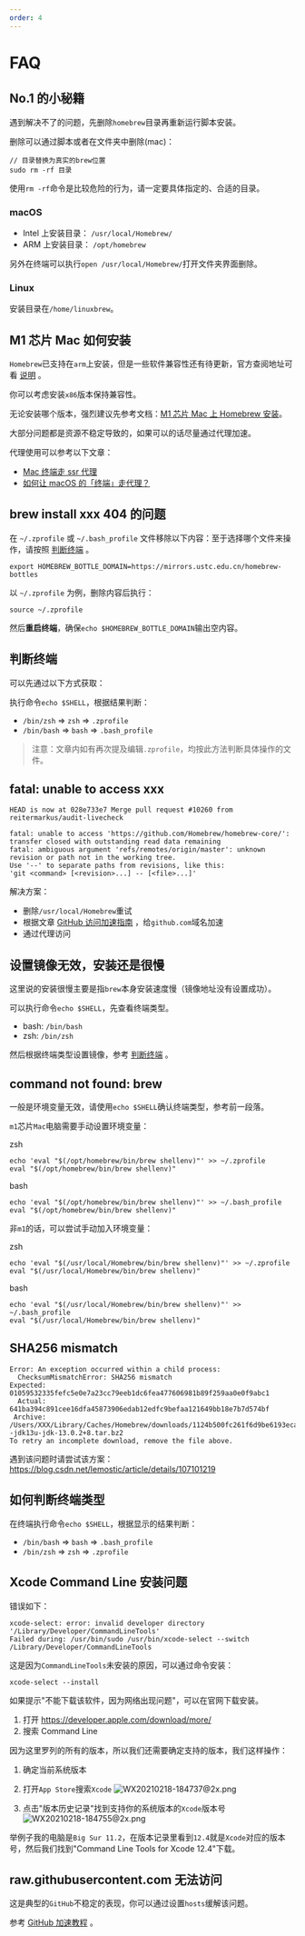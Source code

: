 ```yaml
---
order: 4
---
```


# FAQ

## No.1 的小秘籍

遇到解决不了的问题，先删除`homebrew`目录再重新运行脚本安装。

删除可以通过脚本或者在文件夹中删除(mac)：

```shell
// 目录替换为真实的brew位置
sudo rm -rf 目录
```

使用`rm -rf`命令是比较危险的行为，请一定要具体指定的、合适的目录。

### macOS

- Intel 上安装目录： `/usr/local/Homebrew/`
- ARM 上安装目录： `/opt/homebrew`

另外在终端可以执行`open /usr/local/Homebrew/`打开文件夹界面删除。

### Linux

安装目录在`/home/linuxbrew`。

## M1 芯片 Mac 如何安装

`Homebrew`已支持在`arm`上安装，但是一些软件兼容性还有待更新，官方查阅地址可看 [说明](https://github.com/Homebrew/brew/issues/7857) 。

你可以考虑安装`x86`版本保持兼容性。

无论安装哪个版本，强烈建议先参考文档：[M1 芯片 Mac 上 Homebrew 安装](/guide/m1/)。

大部分问题都是资源不稳定导致的，如果可以的话尽量通过代理加速。

代理使用可以参考以下文章：

- [Mac 终端走 ssr 代理](http://onwaier.com/?p=229)
- [如何让 macOS 的「终端」走代理？](https://www.xiaodefa.com/digital/121.html)

## brew install xxx 404 的问题

在 `~/.zprofile` 或 `~/.bash_profile` 文件移除以下内容：至于选择哪个文件来操作，请按照 [判断终端](/guide/faq/#判断终端) 。

```shell
export HOMEBREW_BOTTLE_DOMAIN=https://mirrors.ustc.edu.cn/homebrew-bottles
```

以 `~/.zprofile` 为例，删除内容后执行：

```shell
source ~/.zprofile
```

然后**重启终端**，确保`echo $HOMEBREW_BOTTLE_DOMAIN`输出空内容。

## 判断终端

可以先通过以下方式获取：

执行命令`echo $SHELL`，根据结果判断：

- `/bin/zsh` => `zsh` => `.zprofile`
- `/bin/bash` => `bash` => `.bash_profile`

> 注意：文章内如有再次提及编辑`.zprofile`，均按此方法判断具体操作的文件。

## fatal: unable to access xxx

```
HEAD is now at 028e733e7 Merge pull request #10260 from reitermarkus/audit-livecheck

fatal: unable to access 'https://github.com/Homebrew/homebrew-core/': transfer closed with outstanding read data remaining
fatal: ambiguous argument 'refs/remotes/origin/master': unknown revision or path not in the working tree.
Use '--' to separate paths from revisions, like this:
'git <command> [<revision>...] -- [<file>...]'
```

解决方案：

- 删除`/usr/local/Homebrew`重试
- 根据文章 [GitHub 访问加速指南][hosts] ，给`github.com`域名加速
- 通过代理访问

## 设置镜像无效，安装还是很慢

这里说的安装很慢主要是指`brew`本身安装速度慢（镜像地址没有设置成功）。

可以执行命令`echo $SHELL`，先查看终端类型。

- bash: `/bin/bash`
- zsh: `/bin/zsh`

然后根据终端类型设置镜像，参考 [判断终端](/guide/faq/#判断终端) 。

## command not found: brew

一般是环境变量无效，请使用`echo $SHELL`确认终端类型，参考前一段落。

`m1`芯片`Mac`电脑需要手动设置环境变量：

zsh

```shell
echo 'eval "$(/opt/homebrew/bin/brew shellenv)"' >> ~/.zprofile
eval "$(/opt/homebrew/bin/brew shellenv)"
```

bash

```shell
echo 'eval "$(/opt/homebrew/bin/brew shellenv)"' >> ~/.bash_profile
eval "$(/opt/homebrew/bin/brew shellenv)"
```

非`m1`的话，可以尝试手动加入环境变量：

zsh

```shell
echo 'eval "$(/usr/local/Homebrew/bin/brew shellenv)"' >> ~/.zprofile
eval "$(/usr/local/Homebrew/bin/brew shellenv)"
```

bash

```shell
echo 'eval "$(/usr/local/Homebrew/bin/brew shellenv)"' >> ~/.bash_profile
eval "$(/usr/local/Homebrew/bin/brew shellenv)"
```

## SHA256 mismatch

```
Error: An exception occurred within a child process:
  ChecksumMismatchError: SHA256 mismatch
Expected: 01059532335fefc5e0e7a23cc79eeb1dc6fea477606981b89f259aa0e0f9abc1
  Actual: 641ba394c891cee16dfa45873906edab12edfc9befaa121649bb18e7b7d574bf
 Archive: /Users/XXX/Library/Caches/Homebrew/downloads/1124b500fc261f6d9be6193eca8c120f4dfb7ecd3470ac7d8edc1d04ecc5b345--jdk13u-jdk-13.0.2+8.tar.bz2
To retry an incomplete download, remove the file above.
```

遇到该问题时请尝试该方案：https://blog.csdn.net/lemostic/article/details/107101219

## 如何判断终端类型

在终端执行命令`echo $SHELL`，根据显示的结果判断：

- `/bin/bash` => `bash` => `.bash_profile`
- `/bin/zsh` => `zsh` => `.zprofile`

## Xcode Command Line 安装问题

错误如下：

```
xcode-select: error: invalid developer directory '/Library/Developer/CommandLineTools'
Failed during: /usr/bin/sudo /usr/bin/xcode-select --switch /Library/Developer/CommandLineTools
```

这是因为`CommandLineTools`未安装的原因，可以通过命令安装：

```shell
xcode-select --install
```

如果提示"不能下载该软件，因为网络出现问题"，可以在官网下载安装。

1. 打开 https://developer.apple.com/download/more/
2. 搜索 Command Line

因为这里罗列的所有的版本，所以我们还需要确定支持的版本，我们这样操作：

1. 确定当前系统版本
2. 打开`App Store`搜索`Xcode`
   ![WX20210218-184737@2x.png](https://i.loli.net/2021/02/18/9hWIP8sQ7tYFOvS.png)

3. 点击"版本历史记录"找到支持你的系统版本的`Xcode`版本号
   ![WX20210218-184755@2x.png](https://i.loli.net/2021/02/18/4d1wtirp8Wxky5e.png)

举例子我的电脑是`Big Sur 11.2`，在版本记录里看到`12.4`就是`Xcode`对应的版本号，然后我们找到"Command Line Tools for Xcode 12.4"下载。

[hosts]: https://mp.weixin.qq.com/s/gFNP2Pk81vg7nE1XsDingg

## raw.githubusercontent.com 无法访问

这是典型的`GitHub`不稳定的表现，你可以通过设置`hosts`缓解该问题。

参考 [GitHub 加速教程](/guide/github/) 。
